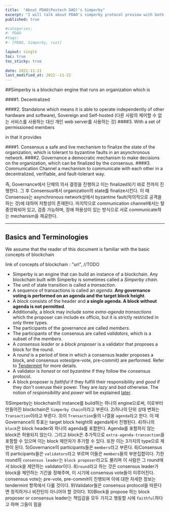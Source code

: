 ```yaml
---
title:  "About PDAO(Postech DAO)'s Simperby"
excerpt: "I will talk about PDAO's simperby protocol preview with both Eng/Kor"
published: true

#categories:
#- PDAO
#tags:
#- [PDAO, Simperby, rust]

layout: single
toc: true
toc_sticky: true
 
date: 2022-11-21
last_modified_at: 2022--11-22
---
```


##Simperby is a blockchain engine that runs an organization which is

####1. Decentralized 

####2. Standalone
which means it is able to operate independently of other hardware and software), Sovereign and Self-hosted (다른 사람의 제어할 수 없는 서비스를 사용하는 대신 개인 web server를 사용하는 것)
####3. With a set of permissioned members

in that it provides

####1. Consensus
 a safe and live mechanism to finalize the state of the organization, which is tolerant to byzantine faults in an asynchronous network.
####2. Governance
a democratic mechanism to make decisions on the organization, which can be finalized by the consensus.
####3. Communication Channel
a mechanism to communicate with each other in a decentralized, verifiable, and fault-tolerant way.

즉, Governance에서 단체의 의사 결정을 진행하고 이는 finalized되기 바로 전까지 진행한다. 그 후 Consensus에서 organization의 state를 finalize시킨다. 이 때 Consensus는 asynchronous network상에서 byzantine fault(악의적으로 공격을 하는 것)에 대하여 저항성이 존재한다. 마지막으로 communication channel에서는 탈중앙화되어 있고, 검증 가능하며, 장애 허용성이 있는 방식으로 서로 communicate하는 mechanism을 제공한다. 

***

## Basics and Terminologies

We assume that the reader of this document is familiar with the basic concepts of blockchain 

link of concepts of blockchain : "url", //TODO

- Simperby is an engine that can build an instance of a blockchain.
  Any blockchain built with Simperby is sometimes called a *Simperby chain*.
- The unit of state transition is called a *transaction*.
- A sequence of transactions is called an *agenda*.
  **Any governance voting is performed on an agenda and the target block height**.
- A *block* consists of the header and **a single agenda. A block without agenda is not permitted**.
- Additionally, a block may include some *extra-agenda transactions* which the proposer can include ex officio, but it is strictly restricted in only three types.
- The participants of the governance are called *members*.
- The participants of the consensus are called *validators*, which is a subset of the *members*.
- A *consensus leader* or a *block proposer* is a validator that proposes a block for the round.
- A *round* is a period of time in which a consensus leader proposes a block, and consensus votes(pre-vote, pre-commit) are performed. Refer to [Tendermint](https://tendermint.com/) for more details.
- A validator is *honest* or *not byzantine* if they follow the consensus protocol.
- A block proposer is *faithful* if they fulfill their responsibility and *good* if they don't overuse their power. They are *lazy* and *bad* otherwise.
  The notion of *responsibility* and *power* will be explained [later](#consensus-leader).

1)Simperby는 blockchain의 instance를 build하는 하나의 engine으로써, 이로부터 만들어진 blockchain은 `Simperby Chain`이라고 부른다. 
2)하나의 단위 상태 변화는 `Transaction`이라고 부른다.
3)이 `Transaction`들의 나열을 `agenda`라고 한다. 
이 때 Governance의 투표는 target block height와 agenda에서 진행된다. 
4)하나의 `block`은 block header와 하나의 agenda를 포함한다. Agenda를 포함하지 않는 block은 허용되지 않는다. 그리고 block은 추가적으로 `extra-agenda-transaction`을 포함할 수 있으며 이는 block 제안자가 추가할 수 있다. 또한 이는 3가지의 type으로 제한이 된다. 
5)Governance의 participants들은 `members`라고 부른다. 
6)Consensus의 participants들은 `validators`라고 부르며 이들은 `members`들의 부분집합이다.
7)한 round의 `consensus leader`는 `block proposer`라고도 불리며 이 사람은 그 round에서 block을 제안하는 validator이다.
8)`round`라고 하는 것은 consensus leader가 block을 제안하는 기간을 정해주며, 이 시기에 consensus vote들이 이루어진다. consensus vote는 pre-vote, pre-commit이 진행되며 이에 대한 자세한 정보는 tendermint 항목에서 다룰 것이다. 
9)Validator들은 consensus protocol을 따른다면 정직하거나 비잔틴이 아니어야 할 것이다. 
10)Block을 propose 하는 block proposer or consensus leader는 책임감을 모두 가지고 행동할 시에 `faithful`하다고 하며 그들이 힘을 
